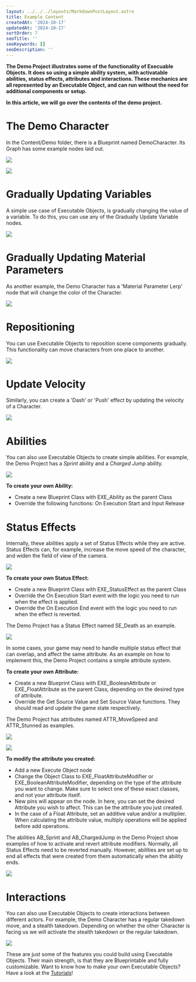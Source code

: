 ```yaml
---
layout: ../../../layouts/MarkdownPostLayout.astro
title: Example Content
createdAt: '2024-10-17'
updatedAt: '2024-10-17'
sortOrder: 7
seoTitle: ''
seoKeywords: []
seoDescription: ''
---
```


**The Demo Project illustrates some of the functionality of Execuable Objects. It does so using a simple ability system, with activatable abilities, status effects, attributes and interactions. These mechanics are all represented by an Executable Object, and can run without the need for additional components or setup.**

**In this article, we will go over the contents of the demo project.**

# The Demo Character

In the Content/Demo folder, there is a Blueprint named <span class="object">DemoCharacter</span>. Its Graph has some example nodes laid out.

![](../../../assets/executable-objects/DemoCharacter-large-thumbnail.jpg)

![](../../../assets/executable-objects/DemoCharacter-large.jpg)



# Gradually Updating Variables

A simple use case of Executable Objects, is gradually changing the value of a variable. To do this, you can use any of the <span class="function">Gradually Update Variable</span> nodes.

![](../../../assets/executable-objects/GraduallyUpdate-large.jpg)

# Gradually Updating Material Parameters

As another example, the Demo Character has a 'Material Parameter Lerp' node that will change the color of the Character.

![](../../../assets/executable-objects/Material-large.jpg)

# Repositioning

You can use Executable Objects to reposition scene components gradually. This functionality can move characters from one place to another. 

![](../../../assets/executable-objects/Repositioning-large.jpg)

# Update Velocity

Similarly, you can create a 'Dash' or 'Push' effect by updating the velocity of a Character.

![](../../../assets/executable-objects/UpdateVelocity-large.jpg)

# Abilities

You can also use Executable Objects to create simple abilities. For example, the Demo Project has a *Sprint* ability and a *Charged Jump* ability.

![](../../../assets/executable-objects/Ability-large.jpg)

**To create your own Ability:**

* Create a new Blueprint Class with EXE_Ability as the parent Class
* Override the following functions: <span class="function">On Execution Start</span> and <span class="function">Input Release</span>

# Status Effects

Internally, these abilities apply a set of Status Effects while they are active. Status Effects  can, for example, increase the move speed of the character, and widen the field of view of the camera.

![](../../../assets/executable-objects/StatusEffects-large.jpg)

**To create your own Status Effect:**

* Create a new Blueprint Class with <span class="object">EXE_StatusEffect</span> as the parent Class
* Override the <span class="function">On Execution Start</span> event with the logic you need to run when the effect is applied.
* Override the <span class="function">On Execution End</span> event with the logic you need to run when the effect is reverted.

The Demo Project has a Status Effect named <span class="object">SE_Death</span> as an example.

![](../../../assets/executable-objects/EXE_death-large.jpg)

In some cases, your game may need to handle multiple status effect that can overlap, and affect the same attribute. As an example on how to implement this, the Demo Project contains a simple attribute system.

**To create your own Attribute:**

* Create a new Blueprint Class with <span class="object">EXE_BooleanAttribute</span> or <span class="object">EXE_FloatAttribute</span> as the parent Class, depending on the desired type of attribute.
* Override the <span class="function">Get Source Value</span> and <span class="function">Set Source Value</span> functions. They should read and update the game state respectively.

The Demo Project has attributes named <span class="object">ATTR_MoveSpeed</span> and <span class="object">ATTR_Stunned</span> as examples.

![](../../../assets/executable-objects/ATTR_Stunned.jpg)

![](../../../assets/executable-objects/attr_Stunned-large.jpg)

**To modify the attribute you created:**

* Add a new <span class="function">Execute Object</span> node
* Change the Object Class to <span class="object">EXE_FloatAttributeModifier</span> or <span class="object">EXE_BooleanAttributeModifier</span>, depending on the type of the attribute you want to change. Make sure to select one of these exact classes, and not your attribute itself.
* New pins will appear on the node. In here, you can set the desired <span class="object">Attribute</span> you wish to affect. This can be the attribute you just created.
* In the case of a Float Attribute, set an additive value and/or a multiplier. When calculating the attribute value, multiply operations will be applied before add operations.

The abilities <span class="object">AB_Sprint</span> and <span class="object">AB_ChargedJump</span> in the Demo Project show examples of how to activate and revert attribute modifiers. Normally, all Status Effects need to be reverted manually. However, abilities are set up to end all effects that were created from them automatically when the ability ends.

![](../../../assets/executable-objects/sprintAttributes-large.jpg)

# Interactions

You can also use Executable Objects to create interactions between different actors. For example, the Demo Character has a regular takedown move, and a stealth takedown. Depending on whether the other Character is facing us we will activate the stealth takedown or the regular takedown.  

![](../../../assets/executable-objects/Interactions-large.jpg)

These are just some of the features you could build using Executable Objects. Their main strength, is that they are Blueprintable and fully customizable. Want to know how to make your own Executable Objects? Have a look at the [Tutorials](/executable-objects/2-tutorials/01-creating-an-executable-object)!